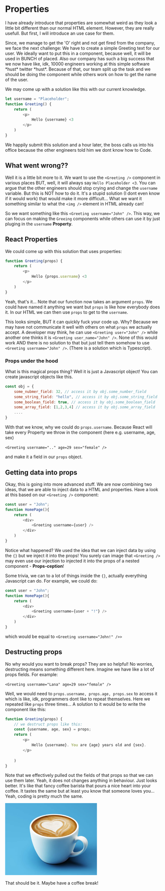 # Properties

I have already introduce that properties are somewhat weird as they look a
little bit different than our normal HTML element. However, they are really
usefull. But first, I will introduce an use case for them.

Since, we manage to get the 'O' right and not get fired from the company, we
face the next challenge: We have to create a simple Greeting text for our user.
We ideally want to put this in a component, because well, it will be used in
BUNCH of placed. Also our company has such a big success that we now have like,
idk, 10000 engineers working at this simple software \*hust\* twitter \*hust\*.
Because of that, our team split up the task and we should be doing the component
while others work on how to get the name of the user.

We may come up with a solution like this with our current knowledge.

```javascript
let username = "Placeholder";
function Greeting() {
    return (
        <p>
            Hello {username} <3
        </p>
    )
}

```

We happily submit this solution and a hour later, the boss calls us into his
office because the other engineers told him we dont know how to Code.

## What went wrong??

Well it is a little bit more to it. We want to use the `<Greeting />` component
in various places BUT, well, it will always say `Hello Placeholder <3`.  You can
argue that the other engineers should stop crying and change the `username`
variable. But this is NOT how to do it. It's a stupid solution (I dont even know
if it would work) that would make it more difficult... What we want it something
similar to what the `<img />` element in HTML already can!

So we want something like this `<Greeting username="John" />`. This way, we can
focus on making the `Greeing` components while others can use it by just pluging
in the `username` **Property**.

## React Properties

We could come up with this solution that uses properties:

```javascript
function Greeting(props) {
    return (
        <p>
            Hello {props.username} <3
        </p>
    )
}
```

Yeah, that's it... Note that our function now takes an argument `props`. We
could have named it anything we want but `props` is like how everybody does it.
In our HTML we can then use `props` to get to the `username`.

This looks simple, BUT it can quickly fuck your code up. Why? Because we may 
have not communicate it well with others on what `props` we actually accept.  A
developer may think, he can use `<Greeting user="John" />` while another one
thinks it is `<Greeting user_name="John" />`. None of this would work AND there 
is no solution to that but just tell them somehow to use `<Greeting
username="John" />`. (There is a solution which is Typescript).

### Props under the hood

What is this magical props thing? Well it is just a Javascript object!
You can create javascript objects like this.

```javascript
const obj = {
    some_nubmer_field: 32, // access it by obj.some_number_field 
    some_string_field: "hello", // access it by obj.some_string_field 
    some_boolean_field: true, // access it by obj.some_boolean_field 
    some_array_field: [1,2,3,4] // access it by obj.some_array_field 
    ....
}
```

With that we know, why we could do `props.username`. Because React will
take every Property we throw in the component  (here e.g. username, age, sex)

`<Greeting username=".." age=29 sex="female" />`

and make it a field in our `props` object.

## Getting data into props

Okay, this is going into more advanced stuff. We are now combining two ideas,
that we are able to inject data to a HTML and properties. Have a look at this
based on our `<Greeting />` component:

```javascript
const user = "John";
function HomePage(){
    return (
        <div>
            <Greeting username={user} />
        </div>
    )
}
```

Notice what happened? We used the idea that we can inject data by using the `{}`
but we inject it into the props! You surely can image that `<Greeting />` may
even use our injection to injected it into the props of a nested component -
**Props-ception**!

Some trivia, we can to a lot of things inside the `{}`, actually everything
Javascript can do. For example, we could do:

```javascript
const user = "John";
function HomePage(){
    return (
        <div>
            <Greeting username={user + "!"} />
        </div>
    )
}
```

which would be equal to `<Greeting username="John!" />>`

## Destructing props

No why would you want to break props? They are so helpful! No worries,
destructing means something different here. Imagine we have like a lot of props
fields. For example: 

`<Greeting username="Lana" age=29 sex="female" />`

Well, we would need to `props.username, props.age, props.sex` to access it which
is like, idk, programmers dont like to repeat themselves. Here we repeated like 
`props` three times... A solution to it would be to write the component like
this: 

```javascript
function Greeting(props) {
    // we destruct props like this:
    const {username, age, sex} = props;
    return (
        <p>
            Hello {username}. You are {age} years old and {sex}.
        </p>

    )
}
```

Note that we effectively pulled out the fields of that props so that we can use
them later. Yeah, it does not changes anything in behaviour. Just looks better.
It's like that fancy coffee barista that pours a nice heart into your coffee.
It tastes the same but at least you know that someone loves you... Yeah, coding
is pretty much the same. 

<img src="./assets/coffee.png" />

That should be it. Maybe have a coffee break!